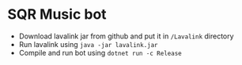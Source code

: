 # SQR Music bot

- Download lavalink jar from github and put it in `/Lavalink` directory
- Run lavalink using `java -jar lavalink.jar`
- Compile and run bot using `dotnet run -c Release`
